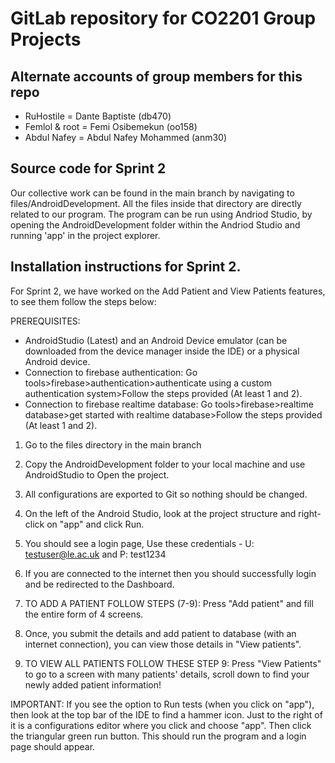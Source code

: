 # GitLab repository for CO2201 Group Projects

## Alternate accounts of group members for this repo
* RuHostile = Dante Baptiste (db470)
* Femlol & root = Femi Osibemekun (oo158)
* Abdul Nafey = Abdul Nafey Mohammed (anm30)

## Source code for Sprint 2
Our collective work can be found in the main branch by navigating to files/AndroidDevelopment. All the files inside that directory are directly related to our program. The program can be run using Andriod Studio, by opening the AndroidDevelopment folder within the Andriod Studio and running 'app' in the project explorer.

## Installation instructions for Sprint 2.

For Sprint 2, we have worked on the Add Patient and View Patients features, to see them follow the steps below: 

PREREQUISITES:
* AndroidStudio (Latest) and an Android Device emulator (can be downloaded from the device manager inside the IDE) or a physical Android device.
* Connection to firebase authentication: Go tools>firebase>authentication>authenticate using a custom authentication system>Follow the steps provided (At least 1 and 2).
* Connection to firebase realtime database: Go tools>firebase>realtime database>get started with realtime database>Follow the steps provided (At least 1 and 2).

1. Go to the files directory in the main branch
2. Copy the AndroidDevelopment folder to your local machine and use AndroidStudio to Open the project.
3. All configurations are exported to Git so nothing should be changed.
4. On the left of the Android Studio, look at the project structure and right-click on "app" and click Run.
5. You should see a login page, Use these credentials - U: testuser@le.ac.uk and P: test1234
6. If you are connected to the internet then you should successfully login and be redirected to the Dashboard.
7. TO ADD A PATIENT FOLLOW STEPS (7-9): Press "Add patient" and fill the entire form of 4 screens.
8. Once, you submit the details and add patient to database (with an internet connection), you can view those details in "View patients".

9. TO VIEW ALL PATIENTS FOLLOW THESE STEP 9: Press "View Patients" to go to a screen with many patients' details, scroll down to find your newly added patient information!


IMPORTANT: If you see the option to Run tests (when you click on "app"), then look at the top bar of the IDE to find a hammer icon. Just to the right of it is a configurations editor where you click and choose "app". Then click the triangular green run button. This should run the program and a login page should appear.
